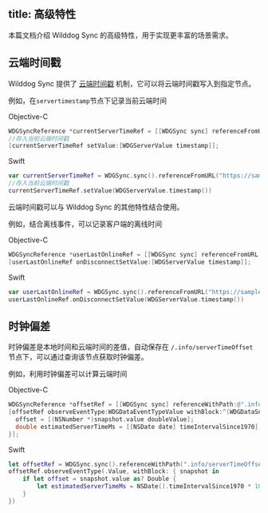 
title: 高级特性
---
本篇文档介绍 Wilddog Sync 的高级特性，用于实现更丰富的场景需求。




## 云端时间戳

Wilddog Sync 提供了 [云端时间戳](/api/sync/ios/api.html#+timestamp) 机制，它可以将云端时间戳写入到指定节点。

例如，在`servertimestamp`节点下记录当前云端时间

Objective-C

```objectivec
WDGSyncReference *currentServerTimeRef = [[WDGSync sync] referenceFromURL:@"https://samplechat.wilddogio.com/servertimestamp"];
//存入当前云端时间戳
[currentServerTimeRef setValue:[WDGServerValue timestamp]];
```

Swift

```swift
var currentServerTimeRef = WDGSync.sync().referenceFromURL("https://samplechat.wilddogio.com/servertimestamp")
//存入当前云端时间戳
currentServerTimeRef.setValue(WDGServerValue.timestamp())
```

云端时间戳可以与 Wilddog Sync 的其他特性结合使用。

例如，结合离线事件，可以记录客户端的离线时间

Objective-C

```objectivec
WDGSyncReference *userLastOnlineRef = [[WDGSync sync] referenceFromURL:@"https://samplechat.wilddogio.com/users/joe/lastOnline"];
[userLastOnlineRef onDisconnectSetValue:[WDGServerValue timestamp]];
```

Swift

```swift
var userLastOnlineRef = WDGSync.sync().referenceFromURL("https://samplechat.wilddogio.com/users/joe/lastOnline")
userLastOnlineRef.onDisconnectSetValue(WDGServerValue.timestamp())
```

## 时钟偏差

时钟偏差是本地时间和云端时间的差值，自动保存在 `/.info/serverTimeOffset` 节点下，可以通过查询该节点获取时钟偏差。

例如，利用时钟偏差可以计算云端时间

Objective-C

```objectivec
WDGSyncReference *offsetRef = [[WDGSync sync] referenceWithPath:@".info/serverTimeOffset"];
[offsetRef observeEventType:WDGDataEventTypeValue withBlock:^(WDGDataSnapshot *snapshot) {
  offset = [(NSNumber *)snapshot.value doubleValue];
  double estimatedServerTimeMs = [[NSDate date] timeIntervalSince1970] * 1000.0 + offset;
}];
```

Swift

```swift
let offsetRef = WDGSync.sync().referenceWithPath(".info/serverTimeOffset")
offsetRef.observeEventType(.Value, withBlock: { snapshot in
    if let offset = snapshot.value as? Double {
        let estimatedServerTimeMs = NSDate().timeIntervalSince1970 * 1000.0 + offset
    }
})
```
